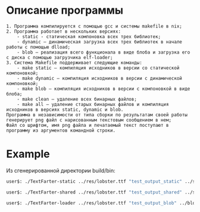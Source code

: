 # Описание программы

    1. Программа компилируется с помощью gcc и системы makefile в nix;
    2. Программа работает в нескольких версиях:
        - static - статическая компоновка всех трех библиотек;
        - dynamic – динамическая загрузка всех трех библиотек в начале работы с помощью dlload;
        - blob – реализация всего функционала в виде блоба и загрузка его с диска с помощью загрузчика elf-loader;
    3. Система Makefile поддерживает следующие команды:
        - make static – компиляция исходников в версии со статической компоновкой;
        - make dynamic – компиляция исходников в версии с динамической компоновкой;
        - make blob – компиляция исходников в версии с компоновкой в виде блоба;
        - make clean – удаление всех бинарных файлов;
        - make all – удаление старых бинарных файлов и компиляция исходников в версиях static, dynamic и blob.
    Программа в независимости от типа сборки по результатам своей работы генерирует png файл с нарисованным текстовым сообщением в нем;
    Файл со шрифтом, имя png файла и печатаемый текст поступают в программу из аргументов командной строки.

# Example
Из сгенерированной директории build/bin:
```bash
user$: ./TextFarter-static ../res/lobster.ttf "test_output_static" ../static.png

user$: ./TextFarter-shared ../res/lobster.ttf "test_output_shared" ../shared.png

user$: ./TextFarter-loader ../res/lobster.ttf "test_output_blob" ../blob.png
```